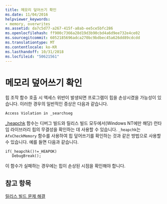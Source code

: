```yaml
---
title: 메모리 덮어쓰기 확인
ms.date: 11/04/2016
helpviewer_keywords:
- memory, overwrites
ms.assetid: da7c5d77-a267-415f-a8ab-ee5ce5bfc286
ms.openlocfilehash: ff900c7366a28d19d3b90cbd4a6d9ee732e4ce02
ms.sourcegitcommit: 6052185696adca270bc9bdbec45a626dd89cdcdd
ms.translationtype: MT
ms.contentlocale: ko-KR
ms.lasthandoff: 10/31/2018
ms.locfileid: "50621561"
---
```

# <a name="checking-for-memory-overwrites"></a>메모리 덮어쓰기 확인

힙 조작 함수 호출 시 액세스 위반이 발생되면 프로그램이 힙을 손상시켰을 가능성이 있습니다. 이러한 경우의 일반적인 증상은 다음과 같습니다.

```
Access Violation in _searchseg
```

[_heapchk](../../c-runtime-library/reference/heapchk.md) 함수는 디버그 빌드와 릴리스 빌드 모두에서(Windows NT에만 해당) 런타임 라이브러리 힙의 무결성을 확인하는 데 사용할 수 있습니다. `_heapchk`는 `AfxCheckMemory` 함수를 사용하여 힙 덮어쓰기를 확인하는 것과 같은 방법으로 사용할 수 있습니다. 예를 들면 다음과 같습니다.

```
if(_heapchk()!=_HEAPOK)
   DebugBreak();
```

이 함수가 실패하는 경우에는 힙이 손상된 시점을 확인해야 합니다.

## <a name="see-also"></a>참고 항목

[릴리스 빌드 문제 해결](../../build/reference/fixing-release-build-problems.md)
